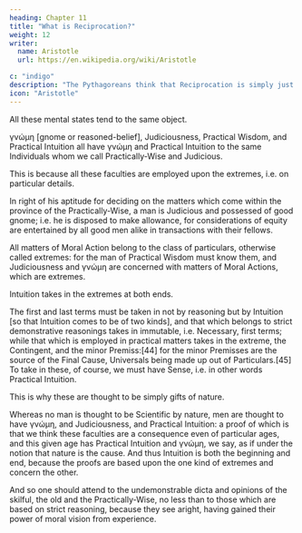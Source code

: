 ```yaml
---
heading: Chapter 11
title: "What is Reciprocation?"
weight: 12
writer:
  name: Aristotle
  url: https://en.wikipedia.org/wiki/Aristotle

c: "indigo"
description: "The Pythagoreans think that Reciprocation is simply just."
icon: "Aristotle"
---
```



All these mental states tend to the same object.

γνώμη [gnome or reasoned-belief], Judiciousness, Practical Wisdom, and Practical Intuition all have γνώμη and Practical Intuition to the same Individuals whom we call Practically-Wise and Judicious.

This is because all these faculties are employed upon the extremes, i.e. on particular details.

In right of his aptitude for deciding on the matters which come within the province of the Practically-Wise, a man is Judicious and possessed of good gnome; i.e. he is disposed to make allowance, for considerations of equity are entertained by all good men alike in transactions with their fellows.

All matters of Moral Action belong to the class of particulars, otherwise called extremes: for the man of Practical Wisdom must know them, and Judiciousness and γνώμη are concerned with matters of Moral Actions, which are extremes.

Intuition takes in the extremes at both ends.

The first and last terms must be taken in not by reasoning but by Intuition [so that Intuition comes to be of two kinds], and that which belongs to strict demonstrative reasonings takes in immutable, i.e. Necessary, first terms; while that which is employed in practical matters takes in the extreme, the Contingent, and the minor Premiss:[44] for the minor Premisses are the source of the Final Cause, Universals being made up out of Particulars.[45] To take in these, of course, we must have Sense, i.e. in other words Practical Intuition.

This is why these are thought to be simply gifts of nature.

Whereas no man is thought to be Scientific by nature, men are thought to have γνώμη, and Judiciousness, and Practical Intuition: a proof of which is that we think these faculties are a consequence even of particular ages, and this given age has Practical Intuition and γνώμη, we say, as if under the notion that nature is the cause. And thus Intuition is both the beginning and end, because the proofs are based upon the one kind of extremes and concern the other.

And so one should attend to the undemonstrable dicta and opinions of the skilful, the old and the Practically-Wise, no less than to those which are based on strict reasoning, because they see aright, having gained their power of moral vision from experience.
